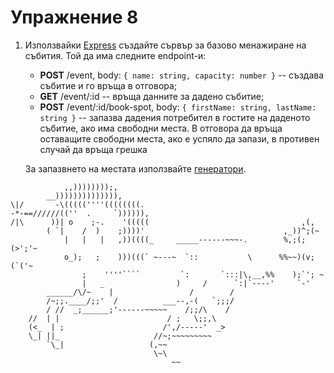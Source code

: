 # Упражнение 8

1. Използвайки [Express](https://expressjs.com/) създайте сървър за базово менажиране на събития. Той да има следните endpoint-и:
    - **POST** /event, body: `{ name: string, capacity: number }` -- създава събитие и го връща в отговора;
    - **GET** /event/:id -- връща данните за дадено събитие;
    - **POST** /event/:id/book-spot, body: `{ firstName: string, lastName: string }` -- запазва дадения потребител в гостите на даденото събитие, ако има свободни места. В отговора да връща оставащите свободни места, ако е успяло да запази, в противен случай да връща грешка


   За запазвнето на местата използвайте [генератори](https://developer.mozilla.org/en-US/docs/Web/JavaScript/Reference/Global_Objects/Generator).


```
            ,,))))))));,
        __)))))))))))))),
\|/       -\(((((''''((((((((.
-*-==//////((''  .     `)))))),
/|\      ))| o    ;-.    '(((((                                  ,(,
        ( `|    /  )    ;))))'                               ,_))^;(~
            |   |   |   ,))((((_     _____------~~~-.        %,;(;(>';'~
            o_);   ;    )))(((` ~---~  `::           \      %%~~)(v;(`('~
                ;    ''''````         `:       `:::|\,__,%%    );`'; ~
                |   _                )     /      `:|`----'     `-'
        ______/\/~    |                 /        /
        /~;;.____/;;'  /          ___--,-(   `;;;/
        / //  _;______;'------~~~~~    /;;/\    /
    //  | |                        / ;   \;;,\
    (<_  | ;                      /',/-----'  _>
    \_| ||_                     //~;~~~~~~~~~
        `\_|                   (,~~
                                \~\
                                    ~~
```